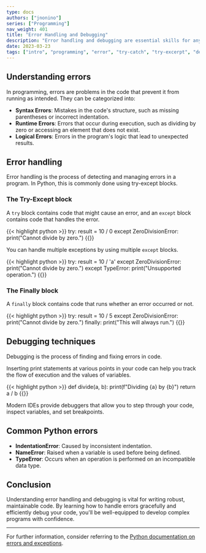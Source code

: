 ```yaml
---
type: docs
authors: ["jnonino"]
series: ["Programming"]
nav_weight: 401
title: "Error Handling and Debugging"
description: "Error handling and debugging are essential skills for any programmer. They help ensure that your code runs smoothly and allow you to identify and fix issues when they arise. This article will cover the fundamental concepts of error handling and debugging, with examples in Python."
date: 2023-03-23
tags: ["intro", "programming", "error", "try-catch", "try-excerpt", "debug"]
---
```


## Understanding errors

In programming, errors are problems in the code that prevent it from running as intended. They can be categorized into:

- **Syntax Errors**: Mistakes in the code's structure, such as missing parentheses or incorrect indentation.
- **Runtime Errors**: Errors that occur during execution, such as dividing by zero or accessing an element that does not exist.
- **Logical Errors**: Errors in the program's logic that lead to unexpected results.

## Error handling

Error handling is the process of detecting and managing errors in a program. In Python, this is commonly done using try-except blocks.

### The Try-Except block

A `try` block contains code that might cause an error, and an `except` block contains code that handles the error.

{{< highlight python >}}
try:
    result = 10 / 0
except ZeroDivisionError:
    print("Cannot divide by zero.")
{{</highlight >}}

You can handle multiple exceptions by using multiple `except` blocks.

{{< highlight python >}}
try:
    result = 10 / 'a'
except ZeroDivisionError:
    print("Cannot divide by zero.")
except TypeError:
    print("Unsupported operation.")
{{</highlight >}}

### The Finally block

A `finally` block contains code that runs whether an error occurred or not.

{{< highlight python >}}
try:
    result = 10 / 5
except ZeroDivisionError:
    print("Cannot divide by zero.")
finally:
    print("This will always run.")
{{</highlight >}}

## Debugging techniques

Debugging is the process of finding and fixing errors in code.

Inserting print statements at various points in your code can help you track the flow of execution and the values of variables.

{{< highlight python >}}
def divide(a, b):
    print(f"Dividing {a} by {b}")
    return a / b
{{</highlight >}}

Modern IDEs provide debuggers that allow you to step through your code, inspect variables, and set breakpoints.

## Common Python errors

- **IndentationError**: Caused by inconsistent indentation.
- **NameError**: Raised when a variable is used before being defined.
- **TypeError**: Occurs when an operation is performed on an incompatible data type.

## Conclusion

Understanding error handling and debugging is vital for writing robust, maintainable code. By learning how to handle errors gracefully and efficiently debug your code, you'll be well-equipped to develop complex programs with confidence.

---

For further information, consider referring to the [Python documentation on errors and exceptions](https://docs.python.org/3/tutorial/errors.html).
